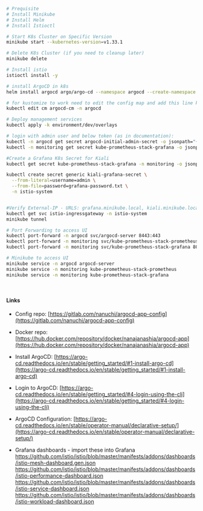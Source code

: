 ```bash
# Prequisite
# Install Minikube
# Install Helm
# Install Istioctl

# Start K8s Cluster on Specific Version
minikube start --kubernetes-version=v1.33.1

# Delete K8s Cluster (if you need to cleanup later)
minikube delete

# Install istio
istioctl install -y

# install ArgoCD in k8s
helm install argocd argo/argo-cd --namespace argocd --create-namespace --set global.domain=argocd.minikube.local --set server.config.url=https://argocd.minikube.local --set server.ingress.enabled=false --set dex.enabled=false --set server.extraArgs[0]=--insecure

# for kustomize to work need to edit the config map and add this line kustomize.buildOptions: --enable-helm to the data section
kubectl edit cm argocd-cm -n argocd

# Deploy management services
kubectl apply -k environment/dev/overlays

# login with admin user and below token (as in documentation):
kubectl -n argocd get secret argocd-initial-admin-secret -o jsonpath="{.data.password}" | base64 --decode
kubectl -n monitoring get secret kube-prometheus-stack-grafana -o jsonpath="{.data.admin-password}" | base64 --decode

#Create a Grafana K8s Secret for Kiali
kubectl get secret kube-prometheus-stack-grafana -n monitoring -o jsonpath='{.data.admin-password}' | base64 --decode > grafana-password.txt

kubectl create secret generic kiali-grafana-secret \
  --from-literal=username=admin \
  --from-file=password=grafana-password.txt \
  -n istio-system


#Verify External-IP - URLS: grafana.minikube.local, kiali.minikube.local, prometheus.minikube.local
kubectl get svc istio-ingressgateway -n istio-system
minikube tunnel

# Port Forwarding to access UI
kubectl port-forward -n argocd svc/argocd-server 8443:443
kubectl port-forward -n monitoring svc/kube-prometheus-stack-prometheus 9090:9090
kubectl port-forward -n monitoring svc/kube-prometheus-stack-grafana 8080:80

# Minikube to access UI
minikube service -n argocd argocd-server
minikube service -n monitoring kube-prometheus-stack-prometheus
minikube service -n monitoring kube-prometheus-stack-grafana

```
</br>

#### Links

* Config repo: [https://gitlab.com/nanuchi/argocd-app-config](https://gitlab.com/nanuchi/argocd-app-config)

* Docker repo: [https://hub.docker.com/repository/docker/nanajanashia/argocd-app](https://hub.docker.com/repository/docker/nanajanashia/argocd-app)

* Install ArgoCD: [https://argo-cd.readthedocs.io/en/stable/getting_started/#1-install-argo-cd](https://argo-cd.readthedocs.io/en/stable/getting_started/#1-install-argo-cd)

* Login to ArgoCD: [https://argo-cd.readthedocs.io/en/stable/getting_started/#4-login-using-the-cli](https://argo-cd.readthedocs.io/en/stable/getting_started/#4-login-using-the-cli)

* ArgoCD Configuration: [https://argo-cd.readthedocs.io/en/stable/operator-manual/declarative-setup/](https://argo-cd.readthedocs.io/en/stable/operator-manual/declarative-setup/)

* Grafana dashboards - import these into Grafana
https://github.com/istio/istio/blob/master/manifests/addons/dashboards/istio-mesh-dashboard.gen.json
https://github.com/istio/istio/blob/master/manifests/addons/dashboards/istio-performance-dashboard.json
https://github.com/istio/istio/blob/master/manifests/addons/dashboards/istio-service-dashboard.json
https://github.com/istio/istio/blob/master/manifests/addons/dashboards/istio-workload-dashboard.json